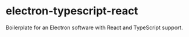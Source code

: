 # electron-typescript-react
Boilerplate for an Electron software with React and TypeScript support.
